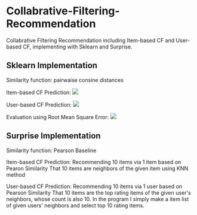 # Collabrative-Filtering-Recommendation
Collabrative Filtering Recommendation including Item-based CF and User-based CF, implementing with Sklearn and Surprise.
## Sklearn Implementation
Similarity function: pairwaise consine distances

Item-based CF Prediction:
![](https://github.com/ZorrowHu/Collabrative-Filtering-Recommendation/blob/master/CF_sklearn/img2.png)

User-based CF Prediction:
![](https://github.com/ZorrowHu/Collabrative-Filtering-Recommendation/blob/master/CF_sklearn/img1.png)

Evaluation using Root Mean Square Error:
![](https://github.com/ZorrowHu/Collabrative-Filtering-Recommendation/blob/master/CF_sklearn/img3.png)

## Surprise Implementation
Similarity function: Pearson Baseline

Item-based CF Prediction:
Recommending 10 items via 1 item based on Pearon Similarity
That 10 items are neighbors of the given item using KNN method 

User-based CF Prediction:
Recommending 10 items via 1 user based on Pearson Similarity
That 10 items are the top rating items of the given user's neighbors, whose count is also 10.
In the program I simply make a item list of given users' neighbors and select top 10 rating items.  

